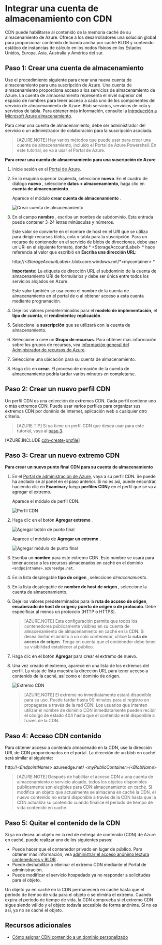 <properties
    pageTitle="Integrar una cuenta de almacenamiento con CDN | Microsoft Azure"
    description="Obtenga información sobre cómo usar la red de entrega de contenido (CDN) de Azure para proporcionar contenido de ancho de banda, almacenamiento en caché BLOB desde el almacenamiento de Azure."
    services="cdn"
    documentationCenter=""
    authors="camsoper"
    manager="erikre"
    editor=""/>

<tags
    ms.service="cdn"
    ms.workload="tbd"
    ms.tgt_pltfrm="na"
    ms.devlang="na"
    ms.topic="article"
    ms.date="07/28/2016"
    ms.author="casoper"/>


# <a name="integrate-a-storage-account-with-cdn"></a>Integrar una cuenta de almacenamiento con CDN

CDN puede habilitarse al contenido de la memoria caché de su almacenamiento de Azure. Ofrece a los desarrolladores una solución global para proporcionar contenido de banda ancha por caché BLOB y contenido estático de instancias de cálculo en los nodos físicos en los Estados Unidos, Europa, Asia, Australia y América del sur.


## <a name="step-1-create-a-storage-account"></a>Paso 1: Crear una cuenta de almacenamiento

Use el procedimiento siguiente para crear una nueva cuenta de almacenamiento para una suscripción de Azure. Una cuenta de almacenamiento proporciona acceso a los servicios de almacenamiento de Azure. La cuenta de almacenamiento representa el nivel superior del espacio de nombres para tener acceso a cada uno de los componentes del servicio de almacenamiento de Azure: Blob servicios, servicios de cola y servicios de tabla. Para obtener más información, consulte la [Introducción a Microsoft Azure almacenamiento](../storage/storage-introduction.md).

Para crear una cuenta de almacenamiento, debe ser administrador del servicio o un administrador de colaboración para la suscripción asociada.

> [AZURE.NOTE] Hay varios métodos que puede usar para crear una cuenta de almacenamiento, incluido el Portal de Azure Powershell.  En este tutorial, se va a usar el Portal de Azure.  

**Para crear una cuenta de almacenamiento para una suscripción de Azure**

1.  Inicie sesión en el [Portal de Azure](https://portal.azure.com).
2.  En la esquina superior izquierda, seleccione **nuevo**. En el cuadro de diálogo **nuevo** , seleccione **datos + almacenamiento**, haga clic en **cuenta de almacenamiento**.

    Aparece el módulo **crear cuenta de almacenamiento** .

    ![Crear cuenta de almacenamiento][create-new-storage-account]

4. En el campo **nombre** , escriba un nombre de subdominio. Esta entrada puede contener 3-24 letras minúsculas y números.

    Este valor se convierte en el nombre de host en el URI que se utiliza para dirigir recursos blobs, cola o tabla para la suscripción. Para un recurso de contenedor en el servicio de blobs de direcciones, debe usar un URI en el siguiente formato, donde * &lt;StorageAccountLabel&gt; * hace referencia al valor que escribió en **Escriba una dirección URL**:

    http://*&lt;StorageAcountLabel&gt;*.blob.core.windows.net/*&lt;mycontainer&gt; *

    **Importante:** La etiqueta de dirección URL el subdominio de la cuenta de almacenamiento URI de formularios y debe ser única entre todos los servicios alojados en Azure.

    Este valor también se usa como el nombre de la cuenta de almacenamiento en el portal de o al obtener acceso a esta cuenta mediante programación.

5. Deje los valores predeterminados para el **modelo de implementación**, el **tipo de cuenta**, el **rendimiento**y **replicación**. 

6. Seleccione la **suscripción** que se utilizará con la cuenta de almacenamiento.

7. Seleccione o cree un **Grupo de recursos**.  Para obtener más información sobre los grupos de recursos, vea [información general del Administrador de recursos de Azure](azure-resource-manager/resource-group-overview.md#resource-groups).

8. Seleccione una ubicación para su cuenta de almacenamiento.

8. Haga clic en **crear**. El proceso de creación de la cuenta de almacenamiento podría tardar varios minutos en completarse.


## <a name="step-2-create-a-new-cdn-profile"></a>Paso 2: Crear un nuevo perfil CDN

Un perfil CDN es una colección de extremos CDN.  Cada perfil contiene uno o más extremos CDN.  Puede usar varios perfiles para organizar sus extremos CDN por dominio de internet, aplicación web o cualquier otro criterio.

> [AZURE.TIP] Si ya tiene un perfil CDN que desea usar para este tutorial, vaya al [paso 3](#step-3-create-a-new-cdn-endpoint).

[AZURE.INCLUDE [cdn-create-profile](../../includes/cdn-create-profile.md)]

## <a name="step-3-create-a-new-cdn-endpoint"></a>Paso 3: Crear un nuevo extremo CDN

**Para crear un nuevo punto final CDN para su cuenta de almacenamiento**

1. En el [Portal de administración de Azure](https://portal.azure.com), vaya a su perfil CDN.  Se puede ha anclado se al panel en el paso anterior.  Si no es así, puede encontrar, haciendo clic en **Examinar**y luego **perfiles CDN**y en el perfil que se va a agregar el extremo.

    Aparece el módulo de perfil CDN.

    ![Perfil CDN][cdn-profile-settings]

2. Haga clic en el botón **Agregar extremo** .

    ![Agregar botón de punto final][cdn-new-endpoint-button]

    Aparece el módulo de **Agregar un extremo** .

    ![Agregar módulo de punto final][cdn-add-endpoint]

3. Escriba un **nombre** para este extremo CDN.  Este nombre se usará para tener acceso a los recursos almacenados en caché en el dominio `<endpointname>.azureedge.net`.

4. En la lista desplegable **tipo de origen** , seleccione *almacenamiento*.  

5. En la lista desplegable de **nombre de host de origen** , seleccione la cuenta de almacenamiento.

6. Deje los valores predeterminados para la **ruta de acceso de origen**, **encabezado de host de origen**y **puerto de origen o de protocolo**.  Debe especificar al menos un protocolo (HTTP o HTTPS).

    > [AZURE.NOTE] Esta configuración permite que todos los contenedores públicamente visibles en su cuenta de almacenamiento de almacenamiento en caché en la CDN.  Si desea limitar el ámbito a un solo contenedor, utilice la **ruta de acceso de origen**.  Tenga en cuenta que el contenedor debe tener su visibilidad establecer al público.

7. Haga clic en el botón **Agregar** para crear el extremo de nuevo.

8. Una vez creado el extremo, aparece en una lista de los extremos del perfil. La vista de lista muestra la dirección URL para tener acceso a contenido de la caché, así como el dominio de origen.

    ![Extremo CDN][cdn-endpoint-success]

    > [AZURE.NOTE] El extremo no inmediatamente estará disponible para su uso.  Puede tardar hasta 90 minutos para el registro en propagarse a través de la red CDN. Los usuarios que intenten utilizar el nombre de dominio CDN inmediatamente pueden recibir el código de estado 404 hasta que el contenido esté disponible a través de la CDN.


## <a name="step-4-access-cdn-content"></a>Paso 4: Acceso CDN contenido

Para obtener acceso a contenido almacenado en la CDN, use la dirección URL de CDN proporcionados en el portal. La dirección de un blob en caché será similar al siguiente:

http://<*EndpointName*\>.azureedge.net/ <*myPublicContainer*\>/<*BlobName*\>

> [AZURE.NOTE] Después de habilitar el acceso CDN a una cuenta de almacenamiento o servicio alojado, todos los objetos disponibles públicamente son elegibles para CDN almacenamiento en caché. Si modifica un objeto que actualmente se almacena en caché la CDN, el nuevo contenido no estará disponible a través de la CDN hasta que la CDN actualiza su contenido cuando finalice el período de tiempo de vida contenido en caché.

## <a name="step-5-remove-content-from-the-cdn"></a>Paso 5: Quitar el contenido de la CDN

Si ya no desea un objeto en la red de entrega de contenido (CDN) de Azure en caché, puede realizar uno de los siguientes pasos:

-   Puede hacer que el contenedor privado en lugar de público. Para obtener más información, vea [administrar el acceso anónimo lectura contenedores y BLOB](../storage/storage-manage-access-to-resources.md) .
-   Puede deshabilitar o eliminar el extremo CDN mediante el Portal de administración.
-   Puede modificar el servicio hospedado ya no responder a solicitudes para el objeto.

Un objeto ya en caché en la CDN permanecerá en caché hasta que el período de tiempo de vida para el objeto o se elimina el extremo. Cuando expira el período de tiempo de vida, la CDN comprueba si el extremo CDN sigue siendo válido y el objeto todavía accesible de forma anónima. Si no es así, ya no se caché el objeto.


## <a name="additional-resources"></a>Recursos adicionales

-   [Cómo asignar CDN contenido a un dominio personalizado](cdn-map-content-to-custom-domain.md)

[create-new-storage-account]: ./media/cdn-create-a-storage-account-with-cdn/CDN_CreateNewStorageAcct.png

[cdn-profile-settings]: ./media/cdn-create-a-storage-account-with-cdn/cdn-profile-settings.png
[cdn-new-endpoint-button]: ./media/cdn-create-a-storage-account-with-cdn/cdn-new-endpoint-button.png
[cdn-add-endpoint]: ./media/cdn-create-a-storage-account-with-cdn/cdn-add-endpoint.png
[cdn-endpoint-success]: ./media/cdn-create-a-storage-account-with-cdn/cdn-endpoint-success.png
